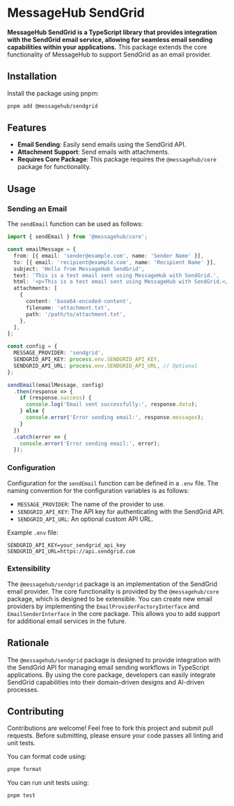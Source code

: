 # MessageHub SendGrid

**MessageHub SendGrid is a TypeScript library that provides integration with the SendGrid email service, allowing for seamless email sending capabilities within your applications.** This package extends the core functionality of MessageHub to support SendGrid as an email provider.

## Installation

Install the package using pnpm:

```bash
pnpm add @messagehub/sendgrid
```

## Features

- **Email Sending**: Easily send emails using the SendGrid API.
- **Attachment Support**: Send emails with attachments.
- **Requires Core Package**: This package requires the `@messagehub/core` package for functionality.

## Usage

### Sending an Email

The `sendEmail` function can be used as follows:

```typescript
import { sendEmail } from '@messagehub/core';

const emailMessage = {
  from: [{ email: 'sender@example.com', name: 'Sender Name' }],
  to: [{ email: 'recipient@example.com', name: 'Recipient Name' }],
  subject: 'Hello from MessageHub SendGrid',
  text: 'This is a test email sent using MessageHub with SendGrid.',
  html: '<p>This is a test email sent using MessageHub with SendGrid.</p>',
  attachments: [
    {
      content: 'base64-encoded-content',
      filename: 'attachment.txt',
      path: '/path/to/attachment.txt',
    },
  ],
};

const config = {
  MESSAGE_PROVIDER: 'sendgrid',
  SENDGRID_API_KEY: process.env.SENDGRID_API_KEY,
  SENDGRID_API_URL: process.env.SENDGRID_API_URL, // Optional
};

sendEmail(emailMessage, config)
  .then(response => {
    if (response.success) {
      console.log('Email sent successfully:', response.data);
    } else {
      console.error('Error sending email:', response.messages);
    }
  })
  .catch(error => {
    console.error('Error sending email:', error);
  });
```

### Configuration

Configuration for the `sendEmail` function can be defined in a `.env` file. The naming convention for the configuration variables is as follows:

- `MESSAGE_PROVIDER`: The name of the provider to use.
- `SENDGRID_API_KEY`: The API key for authenticating with the SendGrid API.
- `SENDGRID_API_URL`: An optional custom API URL.

Example `.env` file:

```
SENDGRID_API_KEY=your_sendgrid_api_key
SENDGRID_API_URL=https://api.sendgrid.com
```

### Extensibility

The `@messagehub/sendgrid` package is an implementation of the SendGrid email provider. The core functionality is provided by the `@messagehub/core` package, which is designed to be extensible. You can create new email providers by implementing the `EmailProviderFactoryInterface` and `EmailSenderInterface` in the core package. This allows you to add support for additional email services in the future.

## Rationale

The `@messagehub/sendgrid` package is designed to provide integration with the SendGrid API for managing email sending workflows in TypeScript applications. By using the core package, developers can easily integrate SendGrid capabilities into their domain-driven designs and AI-driven processes.

## Contributing

Contributions are welcome! Feel free to fork this project and submit pull requests. Before submitting, please ensure your code passes all linting and unit tests.

You can format code using:

```bash
pnpm format
```

You can run unit tests using:

```bash
pnpm test
